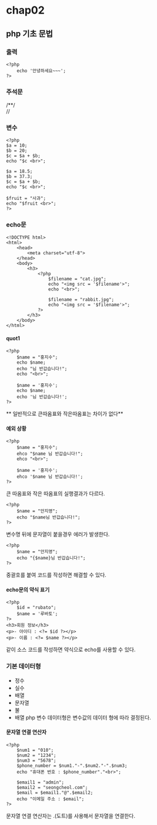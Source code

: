 # chap02
## php 기초 문법
### 출력
```
<?php
    echo '안녕하세요~~~';
?>
```
### 주석문
/**/   
//
### 변수
```
<?php 
$a = 10;
$b = 20;
$c = $a + $b;
echo "$c <br>";

$a = 18.5;
$b = 37.3;
$c = $a + $b;
echo "$c <br>";

$fruit = "사과";
echo "$fruit <br>";
?>
```
### echo문
```
<!DOCTYPE html>
<html>
    <head>
        <meta charset="utf-8">
    </head>
    <body>
        <h3>
            <?php
                $filename = "cat.jpg";
                echo "<img src = '$filename'>";
                echo "<br>";

                $filename = "rabbit.jpg";
                echo "<img src = '$filename'>";
            ?>
        </h3>
    </body>
</html>
```
#### quot1
```
<?php
    $name = "홍지수";
    echo $name;
    echo "님 반갑습니다!";
    echo "<br>";
    
    $name = '홍지수';
    echo $name;
    echo '님 반갑습니다!';
?>
```
** 일반적으로 큰따옴표와 작은따옴표는 차이가 없다**
#### 예외 상황
```
<?php
    $name = "홍지수";
    ehco "$name 님 반갑습니다!";
    ehco "<br>";

    $name = '홍지수';
    ehco '$name 님 반갑습니다!';
?>
```
큰 따옴표와 작은 따옴표의 실행결과가 다르다.
```
<?php
    $name = "안지영";
    echo "$name님 반갑습니다!";
?>
```
변수명 뒤에 문자열이 붙을경우 에러가 발생한다.
```
<?php
    $name = "안지영";
    echo "{$name}님 반갑습니다!";
?>
```
중괄호를 붙여 코드를 작성하면 해결할 수 있다.
#### echo문의 약식 표기
```
<?php
    $id = "rubato";
    $name = '루바토';
?>
<h3>회원 정보</h3>
<p>- 아이디 : <?= $id ?></p>
<p>- 이름 : <?= $name ?></p>
```
<?= 표시하고 싶은 문자 ?> 같이 소스 코드를 작성하면 약식으로 echo를 사용할 수 있다.
### 기본 데이터형
- 정수
- 실수
- 배열
- 문자열
- 불
- 배열
php 변수 데이터형은 변수값의 데이터 형에 따라 결정된다.
#### 문자열 연결 연산자
```
<?php
    $num1 = "010";
    $num2 = "1234";
    $num3 = "5678";
    $phone_number = $num1."-".$num2."-".$num3;
    echo "휴대폰 번호 : $phone_number"."<br>";

    $email1 = "admin";
    $email2 = "seongcheol.com";
    $email = $email1."@".$email2;
    echo "이메일 주소 : $email";
?>
```
문자열 연결 연산자는 .(도트)를 사용해서 문자열을 연결한다.